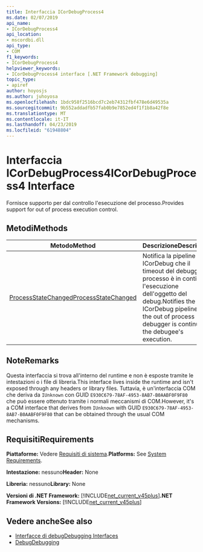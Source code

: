 ```yaml
---
title: Interfaccia ICorDebugProcess4
ms.date: 02/07/2019
api_name:
- ICorDebugProcess4
api_location:
- mscordbi.dll
api_type:
- COM
f1_keywords:
- ICorDebugProcess4
helpviewer_keywords:
- ICorDebugProcess4 interface [.NET Framework debugging]
topic_type:
- apiref
author: hoyosjs
ms.author: juhoyosa
ms.openlocfilehash: 1bdc958f2516bcd7c2eb74312fbf478e6d49535a
ms.sourcegitcommit: 9b552addadfb57fab0b9e7852ed4f1f1b8a42f8e
ms.translationtype: MT
ms.contentlocale: it-IT
ms.lasthandoff: 04/23/2019
ms.locfileid: "61948804"
---
```

# <a name="icordebugprocess4-interface"></a><span data-ttu-id="cd868-102">Interfaccia ICorDebugProcess4</span><span class="sxs-lookup"><span data-stu-id="cd868-102">ICorDebugProcess4 Interface</span></span>

<span data-ttu-id="cd868-103">Fornisce supporto per dal controllo l'esecuzione del processo.</span><span class="sxs-lookup"><span data-stu-id="cd868-103">Provides support for out of process execution control.</span></span>

## <a name="methods"></a><span data-ttu-id="cd868-104">Metodi</span><span class="sxs-lookup"><span data-stu-id="cd868-104">Methods</span></span>

| <span data-ttu-id="cd868-105">Metodo</span><span class="sxs-lookup"><span data-stu-id="cd868-105">Method</span></span>                                                                 | <span data-ttu-id="cd868-106">Descrizione</span><span class="sxs-lookup"><span data-stu-id="cd868-106">Description</span></span>                                                                                             |
| ---------------------------------------------------------------------- | ------------------------------------------------------------------------------------------------------- |
| [<span data-ttu-id="cd868-107">ProcessStateChanged</span><span class="sxs-lookup"><span data-stu-id="cd868-107">ProcessStateChanged</span></span>](icordebugprocess4-processstatechanged-method.md) | <span data-ttu-id="cd868-108">Notifica la pipeline ICorDebug che il timeout del debugger di processo è in continua l'esecuzione dell'oggetto del debug.</span><span class="sxs-lookup"><span data-stu-id="cd868-108">Notifies the ICorDebug pipeline that the out of process debugger is continuing the debugee's execution.</span></span> |

## <a name="remarks"></a><span data-ttu-id="cd868-109">Note</span><span class="sxs-lookup"><span data-stu-id="cd868-109">Remarks</span></span>

<span data-ttu-id="cd868-110">Questa interfaccia si trova all'interno del runtime e non è esposte tramite le intestazioni o i file di libreria.</span><span class="sxs-lookup"><span data-stu-id="cd868-110">This interface lives inside the runtime and isn't exposed through any headers or library files.</span></span> <span data-ttu-id="cd868-111">Tuttavia, è un'interfaccia COM che deriva da `IUnknown` con GUID `E930C679-78AF-4953-8AB7-B0AABF0F9F80` che può essere ottenuto tramite i normali meccanismi di COM.</span><span class="sxs-lookup"><span data-stu-id="cd868-111">However, it's a COM interface that derives from `IUnknown` with GUID `E930C679-78AF-4953-8AB7-B0AABF0F9F80` that can be obtained through the usual COM mechanisms.</span></span>

## <a name="requirements"></a><span data-ttu-id="cd868-112">Requisiti</span><span class="sxs-lookup"><span data-stu-id="cd868-112">Requirements</span></span>

<span data-ttu-id="cd868-113">**Piattaforme:** Vedere [Requisiti di sistema](../../../../docs/framework/get-started/system-requirements.md).</span><span class="sxs-lookup"><span data-stu-id="cd868-113">**Platforms:** See [System Requirements](../../../../docs/framework/get-started/system-requirements.md).</span></span>

<span data-ttu-id="cd868-114">**Intestazione:** nessuno</span><span class="sxs-lookup"><span data-stu-id="cd868-114">**Header:** None</span></span>

<span data-ttu-id="cd868-115">**Libreria:** nessuno</span><span class="sxs-lookup"><span data-stu-id="cd868-115">**Library:** None</span></span>

<span data-ttu-id="cd868-116">**Versioni di .NET Framework:** [!INCLUDE[net_current_v45plus](../../../../includes/net-current-v20plus-md.md)]</span><span class="sxs-lookup"><span data-stu-id="cd868-116">**.NET Framework Versions:** [!INCLUDE[net_current_v45plus](../../../../includes/net-current-v20plus-md.md)]</span></span>

## <a name="see-also"></a><span data-ttu-id="cd868-117">Vedere anche</span><span class="sxs-lookup"><span data-stu-id="cd868-117">See also</span></span>

- [<span data-ttu-id="cd868-118">Interfacce di debug</span><span class="sxs-lookup"><span data-stu-id="cd868-118">Debugging Interfaces</span></span>](debugging-interfaces.md)
- [<span data-ttu-id="cd868-119">Debug</span><span class="sxs-lookup"><span data-stu-id="cd868-119">Debugging</span></span>](index.md)
